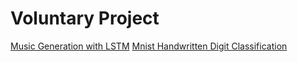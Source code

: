 
# Voluntary Project
 [Music Generation with LSTM](https://github.com/shaficse/music_generation_rnn.git)
 [Mnist Handwritten Digit Classification](https://github.com/shaficse/Handwritten_Digit_Classification_using_CNN)



